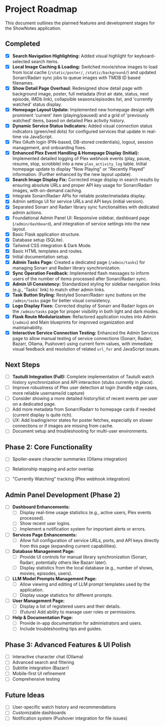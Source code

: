 # Project Roadmap

This document outlines the planned features and development stages for the ShowNotes application.

## Completed
- [x] **Search Navigation Highlighting:** Added visual highlight for keyboard-selected search items.
- [x] **Local Image Caching & Loading:** Switched movie/show images to load from local cache (`/static/poster/`, `/static/background/`) and updated Sonarr/Radarr sync jobs to queue images with TMDB ID based filenames.
- [x] **Show Detail Page Overhaul:** Redesigned show detail page with background image, poster, full metadata (first air date, status, next episode, IMDb link), collapsible seasons/episodes list, and 'currently watched' status display.
- [x] **Homepage Layout Update:** Implemented new homepage design with prominent 'current' item (playing/paused) and a grid of 'previously watched' items, based on detailed Plex activity history.
- [x] **Dynamic Service Status Indicators:** Added visual connection status indicators (green/red dots) for configured services that update in real-time via JavaScript.
- [x] Plex OAuth login (PIN-based, DB-stored credentials), logout, session management, and onboarding fixes.
- [x] **Enhanced Plex Event Handling & Homepage Display (Initial):** Implemented detailed logging of Plex webhook events (play, pause, resume, stop, scrobble) into a new `plex_activity_log` table. Initial homepage update to display "Now Playing" or "Recently Played" information. (Further enhanced by the new layout update).
- [x] **Search Image Display Fix:** Corrected image display in search results by ensuring absolute URLs and proper API key usage for Sonarr/Radarr images, with on-demand caching.
- [x] Integrate Sonarr/Radarr APIs for reliable poster/metadata display.
- [x] Admin settings UI for service URLs and API keys (initial version).
- [x] Separated Sonarr and Radarr library sync functionalities with dedicated admin actions.
- [x] Foundational Admin Panel UI: Responsive sidebar, dashboard page (`/admin/dashboard`), and integration of service settings into the new layout.
- [x] Basic Flask application structure.
- [x] Database setup (SQLite).
- [x] Tailwind CSS integration & Dark Mode.
- [x] Basic HTML templates and routes.
- [x] Initial documentation setup.
- [x] **Admin Tasks Page:** Created a dedicated page (`/admin/tasks`) for managing Sonarr and Radarr library synchronization.
- [x] **Sync Operation Feedback:** Implemented flash messages to inform users of the number of items processed after Sonarr/Radarr sync.
- [x] **Admin UI Consistency:** Standardized styling for sidebar navigation links (e.g., 'Tasks' link) to match other admin links.
- [x] **Task Button Styling:** Restyled Sonarr/Radarr sync buttons on the `/admin/tasks` page for better visual consistency.
- [x] **Logo Display Fixes:** Corrected display of Sonarr and Radarr logos on the `/admin/tasks` page for proper visibility in both light and dark modes.
- [x] **Flask Route Modularization:** Refactored application routes into Admin (`/admin`) and Main blueprints for improved organization and maintainability.
- [x] **Interactive Service Connection Testing:** Enhanced the Admin Services page to allow manual testing of service connections (Sonarr, Radarr, Bazarr, Ollama, Pushover) using current form values, with immediate visual feedback and resolution of related `url_for` and JavaScript issues.

## Next Steps
- [ ] **Tautulli Integration (Full):** Complete implementation of Tautulli watch history synchronization and API interaction (stubs currently in place).
- [ ] Improve robustness of Plex user detection at login (handle edge cases, more reliable username/id capture)
- [ ] Consider showing a more detailed history/list of recent events per user on a dedicated page.
- [ ] Add more metadata from Sonarr/Radarr to homepage cards if needed (current display is quite rich).
- [ ] UX: Add loading/error states for poster fetches, especially on slower connections or if images are missing from cache.
- [ ] Document setup and troubleshooting for multi-user environments.

## Phase 2: Core Functionality
- [ ] Spoiler-aware character summaries (Ollama integration)
- [ ] Relationship mapping and actor overlap
- [ ] "Currently Watching" tracking (Plex webhook integration)


## Admin Panel Development (Phase 2)
- [ ] **Dashboard Enhancements:**
    - [ ] Display real-time usage statistics (e.g., active users, Plex events processed).
    - [ ] Show recent user logins.
    - [ ] Implement a notification system for important alerts or errors.
- [ ] **Services Page Enhancements:**
    - [ ] Allow full configuration of service URLs, ports, and API keys directly from this page (expanding current capabilities).
- [ ] **Database Management Page:**
    - [ ] Provide UI controls for manual library synchronization (Sonarr, Radarr, potentially others like Bazarr later).
    - [ ] Display statistics from the local database (e.g., number of shows, movies, episodes, users).
- [ ] **LLM Model Prompts Management Page:**
    - [ ] Allow viewing and editing of LLM prompt templates used by the application.
    - [ ] Display usage statistics for different prompts.
- [ ] **User Management Page:**
    - [ ] Display a list of registered users and their details.
    - [ ] (Future) Add ability to manage user roles or permissions.
- [ ] **Help & Documentation Page:**
    - [ ] Provide in-app documentation for administrators and users.
    - [ ] Include troubleshooting tips and guides.

## Phase 3: Advanced Features & UI Polish
- [ ] Interactive character chat (Ollama)
- [ ] Advanced search and filtering
- [ ] Subtitle integration (Bazarr)
- [ ] Mobile-first UI refinement
- [ ] Comprehensive testing

## Future Ideas
- [ ] User-specific watch history and recommendations
- [ ] Customizable dashboards
- [ ] Notification system (Pushover integration for file issues)
